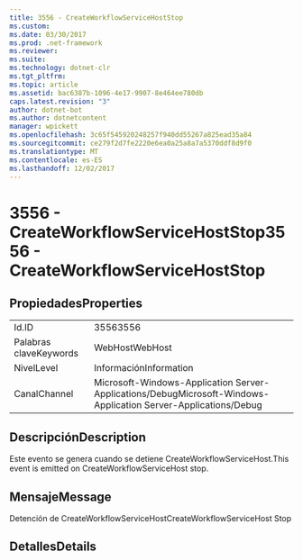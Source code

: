 ```yaml
---
title: 3556 - CreateWorkflowServiceHostStop
ms.custom: 
ms.date: 03/30/2017
ms.prod: .net-framework
ms.reviewer: 
ms.suite: 
ms.technology: dotnet-clr
ms.tgt_pltfrm: 
ms.topic: article
ms.assetid: bac6387b-1096-4e17-9907-8e464ee780db
caps.latest.revision: "3"
author: dotnet-bot
ms.author: dotnetcontent
manager: wpickett
ms.openlocfilehash: 3c65f545920248257f940dd55267a825ead35a84
ms.sourcegitcommit: ce279f2d7fe2220e6ea0a25a8a7a5370ddf8d9f0
ms.translationtype: MT
ms.contentlocale: es-ES
ms.lasthandoff: 12/02/2017
---
```

# <a name="3556---createworkflowservicehoststop"></a><span data-ttu-id="34a6e-102">3556 - CreateWorkflowServiceHostStop</span><span class="sxs-lookup"><span data-stu-id="34a6e-102">3556 - CreateWorkflowServiceHostStop</span></span>
## <a name="properties"></a><span data-ttu-id="34a6e-103">Propiedades</span><span class="sxs-lookup"><span data-stu-id="34a6e-103">Properties</span></span>  
  
|||  
|-|-|  
|<span data-ttu-id="34a6e-104">Id.</span><span class="sxs-lookup"><span data-stu-id="34a6e-104">ID</span></span>|<span data-ttu-id="34a6e-105">3556</span><span class="sxs-lookup"><span data-stu-id="34a6e-105">3556</span></span>|  
|<span data-ttu-id="34a6e-106">Palabras clave</span><span class="sxs-lookup"><span data-stu-id="34a6e-106">Keywords</span></span>|<span data-ttu-id="34a6e-107">WebHost</span><span class="sxs-lookup"><span data-stu-id="34a6e-107">WebHost</span></span>|  
|<span data-ttu-id="34a6e-108">Nivel</span><span class="sxs-lookup"><span data-stu-id="34a6e-108">Level</span></span>|<span data-ttu-id="34a6e-109">Información</span><span class="sxs-lookup"><span data-stu-id="34a6e-109">Information</span></span>|  
|<span data-ttu-id="34a6e-110">Canal</span><span class="sxs-lookup"><span data-stu-id="34a6e-110">Channel</span></span>|<span data-ttu-id="34a6e-111">Microsoft-Windows-Application Server-Applications/Debug</span><span class="sxs-lookup"><span data-stu-id="34a6e-111">Microsoft-Windows-Application Server-Applications/Debug</span></span>|  
  
## <a name="description"></a><span data-ttu-id="34a6e-112">Descripción</span><span class="sxs-lookup"><span data-stu-id="34a6e-112">Description</span></span>  
 <span data-ttu-id="34a6e-113">Este evento se genera cuando se detiene CreateWorkflowServiceHost.</span><span class="sxs-lookup"><span data-stu-id="34a6e-113">This event is emitted on CreateWorkflowServiceHost stop.</span></span>  
  
## <a name="message"></a><span data-ttu-id="34a6e-114">Mensaje</span><span class="sxs-lookup"><span data-stu-id="34a6e-114">Message</span></span>  
 <span data-ttu-id="34a6e-115">Detención de CreateWorkflowServiceHost</span><span class="sxs-lookup"><span data-stu-id="34a6e-115">CreateWorkflowServiceHost Stop</span></span>  
  
## <a name="details"></a><span data-ttu-id="34a6e-116">Detalles</span><span class="sxs-lookup"><span data-stu-id="34a6e-116">Details</span></span>
